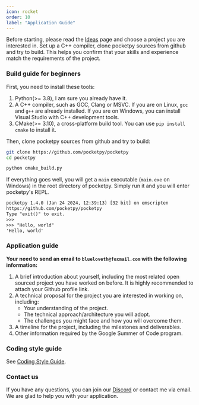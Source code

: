 ```yaml
---
icon: rocket
order: 10
label: "Application Guide"
---
```


Before starting, please read the [Ideas](./ideas.md) page and choose a project you are interested in.
Set up a C++ compiler, clone pocketpy sources from github and try to build.
This helps you confirm that your skills and experience match the requirements of the project.

### Build guide for beginners

First, you need to install these tools:

1. Python(>= 3.8), I am sure you already have it.
2. A C++ compiler, such as GCC, Clang or MSVC. If you are on Linux, `gcc` and `g++` are already installed. If you are on Windows, you can install Visual Studio with C++ development tools.
3. CMake(>= 3.10), a cross-platform build tool. You can use `pip install cmake` to install it.

Then, clone pocketpy sources from github and try to build:
```bash
git clone https://github.com/pocketpy/pocketpy
cd pocketpy

python cmake_build.py
```

If everything goes well, you will get a `main` executable (`main.exe` on Windows) in the root directory of pocketpy.
Simply run it and you will enter pocketpy's REPL.
```txt
pocketpy 1.4.0 (Jan 24 2024, 12:39:13) [32 bit] on emscripten
https://github.com/pocketpy/pocketpy
Type "exit()" to exit.
>>>
>>> "Hello, world"
'Hello, world'
```

### Application guide

**Your need to send an email to `blueloveth@foxmail.com` with the following information:**

1. A brief introduction about yourself, including the most related open sourced project you have worked on before. It is highly recommended to attach your Github profile link.
2. A technical proposal for the project you are interested in working on, including:
    + Your understanding of the project.
    + The technical approach/architecture you will adopt.
    + The challenges you might face and how you will overcome them.
3. A timeline for the project, including the milestones and deliverables.
4. Other information required by the Google Summer of Code program.

### Coding style guide

See [Coding Style Guide](../coding-style-guide.md).

### Contact us

If you have any questions, you can join our [Discord](https://discord.gg/WWaq72GzXv)
or contact me via email.
We are glad to help you with your application.
